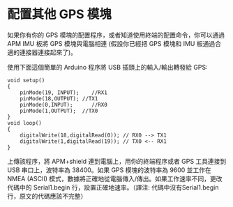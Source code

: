 # 配置其他 GPS 模塊 #
如果你有你的 GPS 模塊的配置程序，或者知道使用終端的配置命令，你可以通過 APM IMU 板將 GPS 模塊與電腦相連 (假設你已經把 GPS 模塊和 IMU 板通過合適的連接器連接起來了)。

使用下面這個簡單的 Arduino 程序將 USB 插頭上的輸入/輸出轉發給 GPS:
```
void setup()
{
	pinMode(19, INPUT);    //RX1
	pinMode(18,OUTPUT); //TX1
	pinMode(0,INPUT);      //RX0
	pinMode(1,OUTPUT);  //TX0
}
void loop()
{
	digitalWrite(18,digitalRead(0)); // RX0 --> TX1
	digitalWrite(1,digitalRead(19)); // TX0 <-- RX1
}
```
上傳該程序，將 APM+shield 連到電腦上，用你的終端程序或者 GPS 工具連接到 USB 串口上，波特率為 38400。如果 GPS 模塊的波特率為 9600 並工作在 NMEA (ASCII) 模式，數據將正確地從電腦傳入/傳出。如果工作速率不同，更改代碼中的 Serial1.begin 行，設置正確地速率。（譯注: 代碼中沒有Serial1.begin行，原文的代碼應該不完整）